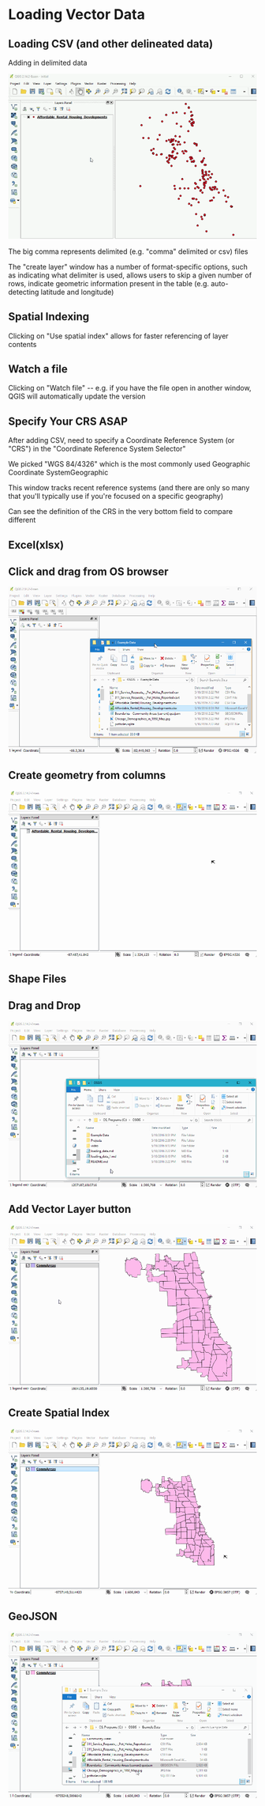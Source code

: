 # Loading Vector Data

## Loading CSV (and other delineated data)

Adding in delimited data

![Load CSV Demo](https://github.com/easherma/OSGIS/blob/master/video/loadcsv.gif)

The big comma represents delimited (e.g. "comma" delimited or csv) files

The "create layer" window has a number of format-specific options, such as indicating what delimiter is used, allows users to skip a given number of rows, indicate geometric information present in the table (e.g. auto-detecting
latitude and longitude)

## Spatial Indexing
Clicking on "Use spatial index" allows for faster referencing of layer
contents

## Watch a file
Clicking on "Watch file" -- e.g. if you have the file open in another
window, QGIS will automatically update the version


## Specify Your CRS ASAP
After adding CSV, need to specify a Coordinate Reference System (or
"CRS") in the "Coordinate Reference System Selector"

We picked "WGS 84/4326" which is the most commonly used Geographic
Coordinate SystemGeographic

This window tracks recent reference systems (and there are only so many
that you'll typically use if you're focused on a specific geography)

Can see the definition of the CRS in the very bottom field to compare different

## Excel(xlsx)

## Click and drag from OS browser

![](https://github.com/easherma/OSGIS/blob/master/video/loadexcel1.gif)

## Create geometry from columns

![](https://github.com/easherma/OSGIS/blob/master/video/loadexcel2.gif)


## Shape Files

## Drag and Drop
![](https://github.com/easherma/OSGIS/blob/master/video/loadshp.gif)
## Add Vector Layer button
![](https://github.com/easherma/OSGIS/blob/master/video/loadshp2.gif)
## Create Spatial Index
![](https://github.com/easherma/OSGIS/blob/master/video/shpspatialindex.gif)

## GeoJSON

![](https://github.com/easherma/OSGIS/blob/master/video/loadgeojson.gif)
